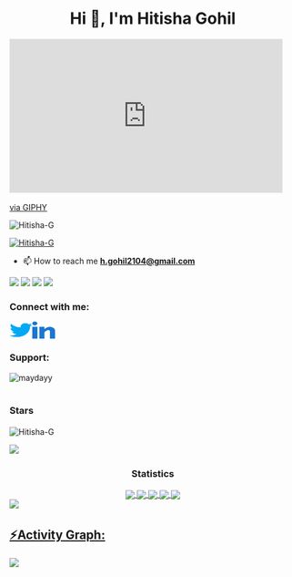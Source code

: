 <h1 align="center">Hi 👋, I'm Hitisha Gohil</h1>

<iframe src="https://giphy.com/embed/jXtdnZlhK7Fbfo4Ioc" width="480" height="270" frameBorder="0" class="giphy-embed" allowFullScreen></iframe><p><a href="https://giphy.com/gifs/KungFuPanda4-dreamworks-kung-fu-panda-4-jXtdnZlhK7Fbfo4Ioc">via GIPHY</a></p>
<p align="left"> <img src="https://komarev.com/ghpvc/?username=Hitisha-G&label=Profile%20views&color=0e75b6&style=flat" alt="Hitisha-G" /> </p>

<p align="left"> <a href="https://github.com/ryo-ma/github-profile-trophy"><img src="https://github-profile-trophy.vercel.app/?username=Hitisha-G&theme=gruvbox" alt="Hitisha-G" /></a> </p>


- 📫 How to reach me **h.gohil2104@gmail.com**

<div> <a href="https://twitter.com/hitisha_gohil" target="_blank"><img src="https://img.shields.io/badge/Twitter-1DA1F2?style=for-the-badge&logo=twitter&logoColor=white" target="_blank"></a>
<a href="https://www.linkedin.com/in/Hitisha Gohil" target="_blank"><img src="https://img.shields.io/badge/LinkedIn-0077B5?style=for-the-badge&logo=linkedin&logoColor=white" target="_blank"></a>
<a href="https://github.com/Hitisha-G" target="_blank"><img src="https://img.shields.io/badge/GitHub-100000?style=for-the-badge&logo=github&logoColor=white" target="_blank"></a>
<a href = "mailto:h.gohil2104@gmail.com"><img src="https://img.shields.io/badge/-Gmail-%23333?style=for-the-badge&logo=gmail&logoColor=white" target="_blank"></a>
</div><h3 align="left">Connect with me:</h3>
<p align="left">
<a href="https://twitter.com/hitisha_gohil" target="blank"><img align="center" src="https://raw.githubusercontent.com/teamedwardforever/Readme-Generator/71f25dd8b98329b168142a6b782a107b75eab178/svg/Social/twitter.svg" alt="hitisha_gohil" height="30" width="40" /></a><a href="https://linkedin.com/in/Hitisha Gohil" target="blank"><img align="center" src="https://raw.githubusercontent.com/teamedwardforever/Readme-Generator/71f25dd8b98329b168142a6b782a107b75eab178/svg/Social/linked-in-alt.svg" alt="Hitisha Gohil" height="30" width="40" /></a></p>

<h3 align="left">Support:</h3>
<p><a href="https://www.buymeacoffee.com/maydayy"> <img align="left" src="https://cdn.buymeacoffee.com/buttons/v2/default-yellow.png" height="50" width="210" alt="maydayy" /></a></p><br><br>

<h3 align="left">Stars</h3>
<p><img align="center" height="180em" src="https://github-readme-streak-stats.herokuapp.com/?user=Hitisha-G&theme=gruvbox" alt="Hitisha-G" /></p>

<img src="https://user-images.githubusercontent.com/73097560/115834477-dbab4500-a447-11eb-908a-139a6edaec5c.gif"><h3 align="center">Statistics</h3>
<div align="center">
<a href="https://github.com/Hitisha-G">
<img align="center" src="http://github-profile-summary-cards.vercel.app/api/cards/stats?username=Hitisha-G&theme=gruvbox" height="180em" />
<img align="center" src="http://github-profile-summary-cards.vercel.app/api/cards/most-commit-language?username=Hitisha-G&theme=2077" height="180em" />
<img align="center" src="http://github-profile-summary-cards.vercel.app/api/cards/repos-per-language?username=Hitisha-G&theme=gruvbox" height="180em" />
<img align="center" src="http://github-profile-summary-cards.vercel.app/api/cards/productive-time?username=Hitisha-G&theme=2077" height="180em" />
<img align="center" src="http://github-profile-summary-cards.vercel.app/api/cards/profile-details?username=Hitisha-G&theme=gruvbox" height="180em" />
</div>
<img src="https://user-images.githubusercontent.com/73097560/115834477-dbab4500-a447-11eb-908a-139a6edaec5c.gif"><h2 align="left">⚡Activity Graph:</h2>
<img align="center" src="https://github-readme-activity-graph.vercel.app/graph?username=Hitisha-G&theme=gruvbox"/>
